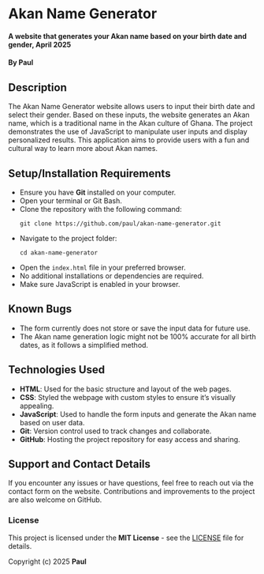 

# Akan Name Generator  
#### A website that generates your Akan name based on your birth date and gender, April 2025  
#### By **Paul**

## Description  
The Akan Name Generator website allows users to input their birth date and select their gender. Based on these inputs, the website generates an Akan name, which is a traditional name in the Akan culture of Ghana. The project demonstrates the use of JavaScript to manipulate user inputs and display personalized results. This application aims to provide users with a fun and cultural way to learn more about Akan names.

## Setup/Installation Requirements  
* Ensure you have **Git** installed on your computer.  
* Open your terminal or Git Bash.  
* Clone the repository with the following command:  
  ```
  git clone https://github.com/paul/akan-name-generator.git
  ```
* Navigate to the project folder:  
  ```
  cd akan-name-generator
  ```
* Open the `index.html` file in your preferred browser.  
* No additional installations or dependencies are required.  
* Make sure JavaScript is enabled in your browser.

## Known Bugs  
- The form currently does not store or save the input data for future use.
- The Akan name generation logic might not be 100% accurate for all birth dates, as it follows a simplified method.

## Technologies Used  
- **HTML**: Used for the basic structure and layout of the web pages.  
- **CSS**: Styled the webpage with custom styles to ensure it’s visually appealing.  
- **JavaScript**: Used to handle the form inputs and generate the Akan name based on user data.  
- **Git**: Version control used to track changes and collaborate.  
- **GitHub**: Hosting the project repository for easy access and sharing.

## Support and Contact Details  
If you encounter any issues or have questions, feel free to reach out via the contact form on the website. Contributions and improvements to the project are also welcome on GitHub.

### License  
This project is licensed under the **MIT License** - see the [LICENSE](LICENSE) file for details.

Copyright (c) 2025 **Paul**